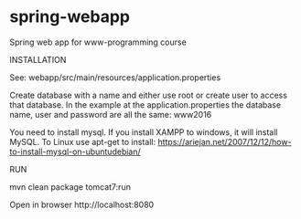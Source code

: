 spring-webapp
=============

Spring web app for www-programming course



INSTALLATION

See:
webapp/src/main/resources/application.properties

Create database with a name and either use root or create user to access that database.
In the example at the application.properties the database name, user and password are all the same:
www2016


You need to install mysql. If you install XAMPP to windows, it will install MySQL.
To Linux use apt-get to install:
https://ariejan.net/2007/12/12/how-to-install-mysql-on-ubuntudebian/


RUN

mvn clean package tomcat7:run

Open in browser
http://localhost:8080
